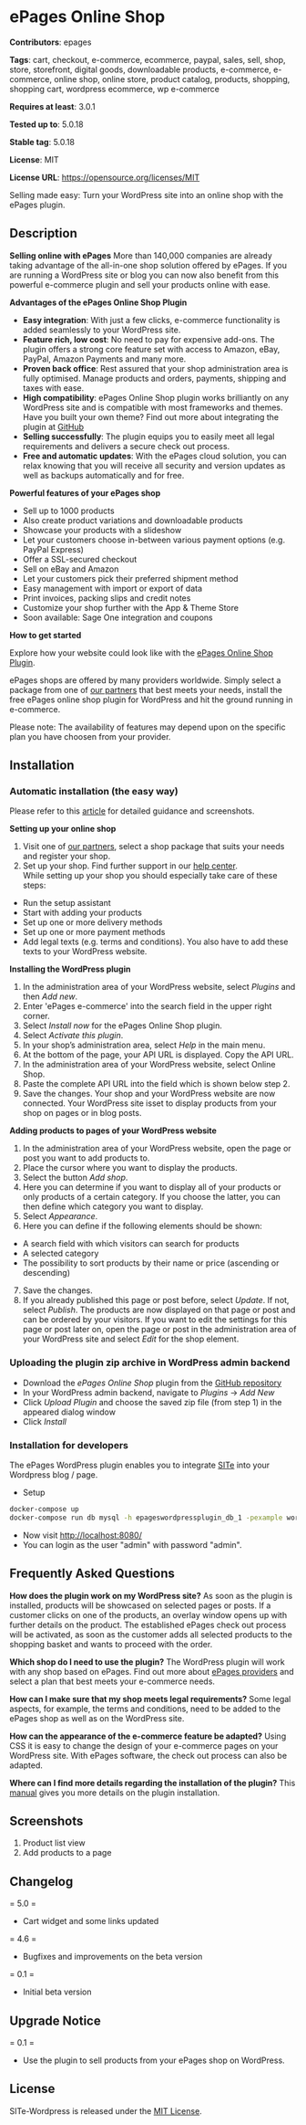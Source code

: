 # ePages Online Shop

**Contributors**: epages

**Tags**: cart, checkout, e-commerce, ecommerce, paypal, sales, sell, shop, store, storefront, digital goods, downloadable products, e-commerce, e-commerce, online shop, online store, product catalog, products, shopping, shopping cart, wordpress ecommerce, wp e-commerce

**Requires at least**: 3.0.1

**Tested up to**: 5.0.18

**Stable tag**: 5.0.18

**License**: MIT

**License URL**: https://opensource.org/licenses/MIT

Selling made easy: Turn your WordPress site into an online shop with the ePages plugin.

## Description

**Selling online with ePages**
More than 140,000 companies are already taking advantage of the all-in-one shop solution offered by ePages. If you are running a WordPress site or blog you can now also benefit from this powerful e-commerce plugin and sell your products online with ease.

**Advantages of the ePages Online Shop Plugin**

* **Easy integration**: With just a few clicks, e-commerce functionality is added seamlessly to your WordPress site.
*	**Feature rich, low cost**: No need to pay for expensive add-ons. The plugin offers a strong core feature set with access to Amazon, eBay, PayPal, Amazon Payments and many more.
* **Proven back office**: Rest assured that your shop administration area is fully optimised. Manage products and orders, payments, shipping and taxes with ease.
* **High compatibility**: ePages Online Shop plugin works brilliantly on any WordPress site and is compatible with most frameworks and themes. Have you built your own theme? Find out more about integrating the plugin at [GitHub](https://github.com/ePages-de/ePages-wordpress-plugin "GitHub")
* **Selling successfully**: The plugin equips you to easily meet all legal requirements and delivers a secure check out process.
* **Free and automatic updates**: With the ePages cloud solution, you can relax knowing that you will receive all security and version updates as well as backups automatically and for free.

**Powerful features of your ePages shop**

* Sell up to 1000 products
* Also create product variations and downloadable products
* Showcase your products with a slideshow
* Let your customers choose in-between various payment options (e.g. PayPal Express)
* Offer a SSL-secured checkout
* Sell on eBay and Amazon
* Let your customers pick their preferred shipment method
* Easy management with import or export of data
* Print invoices, packing slips and credit notes
* Customize your shop further with the App & Theme Store
* Soon available: Sage One integration and coupons

**How to get started**

Explore how your website could look like with the [ePages Online Shop Plugin](http://wordpress.epages.com/more-products/ "Demo").

ePages shops are offered by many providers worldwide. Simply select a package from one of [our partners](http://www.epages.com/en/partner/provider/ "Resellers") that best meets your needs, install the free ePages online shop plugin for WordPress and hit the ground running in e-commerce.

Please note: The availability of features may depend upon on the specific plan you have choosen from your provider.

## Installation
### Automatic installation (the easy way)

Please refer to this [article](http://www.epages.com/downloads/pdf/epages-wordpress-plugin-setup-EN.pdf "Setup guide") for detailed guidance and screenshots.

**Setting up your online shop**

1. Visit one of [our partners](http://www.epages.com/en/partner/provider/ "Partners"), select a shop package that suits your needs and register your shop.
2. Set up your shop. Find further support in our [help center](https://www.online-help-center.com/ "Help center").  
While setting up your shop you should especially take care of these steps:
  * Run the setup assistant
  * Start with adding your products
  * Set up one or more delivery methods
  * Set up one or more payment methods
  * Add legal texts (e.g. terms and conditions). You also have to add these texts to your WordPress website.

**Installing the WordPress plugin**

1. In the administration area of your WordPress website, select *Plugins* and then *Add new*.
2. Enter 'ePages e-commerce' into the search field in the upper right corner.
3. Select *Install now* for the ePages Online Shop plugin.
4. Select *Activate this plugin*.
5. In your shop’s administration area, select *Help* in the main menu.
6. At the bottom of the page, your API URL is displayed. Copy the API URL.
7. In the administration area of your WordPress website, select Online Shop.
8. Paste the complete API URL into the field which is shown below step 2.
9. Save the changes.
Your shop and your WordPress website are now connected. Your WordPress site isset to display products from your shop on pages or in blog posts.

**Adding products to pages of your WordPress website**

1. In the administration area of your WordPress website, open the page or post you want to add products to.
2. Place the cursor where you want to display the products.
3. Select the button *Add shop*.
4. Here you can determine if you want to display all of your products or only products of a certain category. If you choose the latter, you can then define which category you want to display.
5. Select *Appearance*.
6. Here you can define if the following elements should be shown:
  * A search field with which visitors can search for products
  * A selected category
  * The possibility to sort products by their name or price (ascending or descending)
7. Save the changes.
8. If you already published this page or post before, select *Update*. If not, select *Publish*.
The products are now displayed on that page or post and can be ordered by your visitors.
If you want to edit the settings for this page or post later on, open the page or post in the administration area of your WordPress site and select *Edit* for the shop element.

### Uploading the plugin zip archive in WordPress admin backend

* Download the *ePages Online Shop* plugin from the [GitHub repository](https://github.com/ePages-de/ePages-wordpress-plugin "Download")
* In your WordPress admin backend, navigate to *Plugins* → *Add New*
* Click *Upload Plugin* and choose the saved zip file (from step 1) in the appeared dialog window
* Click *Install*

### Installation for developers

The ePages WordPress plugin enables you to integrate [SITe](https://github.com/ePages-de/site) into your Wordpress blog / page.
* Setup
```bash
docker-compose up
docker-compose run db mysql -h epageswordpressplugin_db_1 -pexample wordpress < db.sql
```
* Now visit [http://localhost:8080/](http://localhost:8080/)
* You can login as the user "admin" with password "admin".


## Frequently Asked Questions
**How does the plugin work on my WordPress site?**
As soon as the plugin is installed, products will be showcased on selected pages or posts. If a customer clicks on one of the products, an overlay window opens up with further details on the product. The established ePages check out process will be activated, as soon as the customer adds all selected products to the shopping basket and wants to proceed with the order.

**Which shop do I need to use the plugin?**
The WordPress plugin will work with any shop based on ePages. Find out more about [ePages providers](http://www.epages.com/en/partner/provider/ "ePages providers") and select a plan that best meets your e-commerce needs.

**How can I make sure that my shop meets legal requirements?**
Some legal aspects, for example, the terms and conditions, need to be added to the ePages shop as well as on the WordPress site.

**How can the appearance of the e-commerce feature be adapted?**
Using CSS it is easy to change the design of your e-commerce pages on your WordPress site. With ePages software, the check out process can also be adapted.

**Where can I find more details regarding the installation of the plugin?**
This [manual](https://www.online-help-center.com/customer/portal/articles/2561815-how-do-i-use-the-wordpress-plugin- "Setup guide") gives you more details on the plugin installation.

## Screenshots

1. Product list view
2. Add products to a page

## Changelog

= 5.0 =
* Cart widget and some links updated

= 4.6 =
* Bugfixes and improvements on the beta version

= 0.1 =
* Initial beta version

## Upgrade Notice

= 0.1 =
* Use the plugin to sell products from your ePages shop on WordPress.


## License
SITe-Wordpress is released under the [MIT License](http://opensource.org/licenses/MIT).
